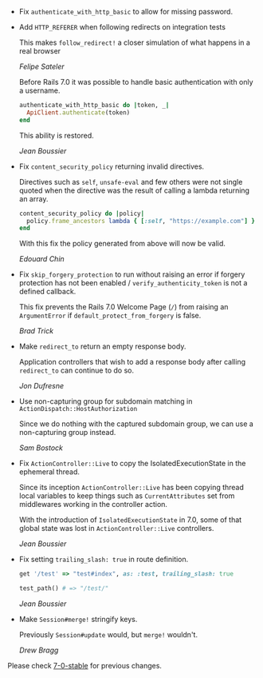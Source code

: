 *   Fix `authenticate_with_http_basic` to allow for missing password.
*   Add `HTTP_REFERER` when following redirects on integration tests

    This makes `follow_redirect!` a closer simulation of what happens in a real browser

    *Felipe Sateler*


    Before Rails 7.0 it was possible to handle basic authentication with only a username.
    
    ```ruby
    authenticate_with_http_basic do |token, _|
      ApiClient.authenticate(token)
    end
    ```

    This ability is restored.

    *Jean Boussier*

*   Fix `content_security_policy` returning invalid directives.

    Directives such as `self`, `unsafe-eval` and few others were not
    single quoted when the directive was the result of calling a lambda
    returning an array.

    ```ruby
    content_security_policy do |policy|
      policy.frame_ancestors lambda { [:self, "https://example.com"] }
    end
    ```

    With this fix the policy generated from above will now be valid.

    *Edouard Chin*

*   Fix `skip_forgery_protection` to run without raising an error if forgery
    protection has not been enabled / `verify_authenticity_token` is not a
    defined callback.

    This fix prevents the Rails 7.0 Welcome Page (`/`) from raising an
    `ArgumentError` if `default_protect_from_forgery` is false.

    *Brad Trick*

*   Make `redirect_to` return an empty response body.

    Application controllers that wish to add a response body after calling
    `redirect_to` can continue to do so.

    *Jon Dufresne*

*   Use non-capturing group for subdomain matching in `ActionDispatch::HostAuthorization`

    Since we do nothing with the captured subdomain group, we can use a non-capturing group instead.

    *Sam Bostock*

*   Fix `ActionController::Live` to copy the IsolatedExecutionState in the ephemeral thread.

    Since its inception `ActionController::Live` has been copying thread local variables
    to keep things such as `CurrentAttributes` set from middlewares working in the controller action.

    With the introduction of `IsolatedExecutionState` in 7.0, some of that global state was lost in
    `ActionController::Live` controllers.

    *Jean Boussier*

*   Fix setting `trailing_slash: true` in route definition.

    ```ruby
    get '/test' => "test#index", as: :test, trailing_slash: true

    test_path() # => "/test/"
    ```

    *Jean Boussier*

*   Make `Session#merge!` stringify keys.

    Previously `Session#update` would, but `merge!` wouldn't.

    *Drew Bragg*

Please check [7-0-stable](https://github.com/rails/rails/blob/7-0-stable/actionpack/CHANGELOG.md) for previous changes.
